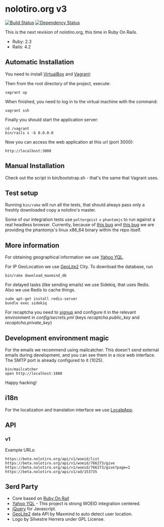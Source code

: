 # nolotiro.org v3

[![Build Status][Travis Badge]][Travis URL]
[![Dependency Status][Gemnasium Badge]][Gemnasium URL]

This is the next revision of nolotiro.org, this time in Ruby On Rails.

* Ruby: 2.3
* Rails: 4.2

## Automatic Installation

You need to install [VirtualBox] and [Vagrant]:

Then from the root directory of the project, execute:

```
vagrant up
 ```

When finished, you need to log in to the virtual machine with the command:

```
vagrant ssh

```

Finally you should start the application server:

```
cd /vagrant
bin/rails s -b 0.0.0.0
```

Now you can access the web application at this url (port 3000):

```
http://localhost:3000
```

## Manual Installation

Check out the script in bin/bootstrap.sh - that's the same that Vagrant uses.

## Test setup

Running `bin/rake` will run all the tests, that should always pass only a
freshly downloaded copy a nolotiro's master.

Some of our integration tests use `poltergeist` + `phantomjs` to run against a
real headless browser. Currently, because of
[this bug][Phantomjs Bug] and
[this bug][Travis Bug] we are providing the
phantomjs's linux x86_64 binary within the repo itself.

## More information

For obtaining geographical information we use [Yahoo YQL].

For IP GeoLocation we use [GeoLite2] City. To download the database, run

```
bin/rake download_maxmind_db
```

For delayed tasks (like sending emails) we use Sidekiq, that uses Redis. Also we use Redis to cache things.

```
sudo apt-get install redis-server
bundle exec sidekiq
```

For recaptcha you need to [signup][Google Recaptcha]
and configure it in the relevant environment in *config/secrets.yml* (keys
*recaptcha.public_key* and *recaptcha.private_key*)

## Development environment magic

For the emails we recommend using mailcatcher. This doesn't send external emails during
development, and you can see them in a nice web interface. The SMTP port is
already configured to it (1025).

```
bin/mailcatcher
open http://localhost:1080
```

Happy hacking!

## i18n

For the localization and translation interface we use [LocaleApp].

## API

### v1

Example URLs:

```
https://beta.nolotiro.org/api/v1/woeid/list
https://beta.nolotiro.org/api/v1/woeid/766273/give
https://beta.nolotiro.org/api/v1/woeid/766273/give?page=2
https://beta.nolotiro.org/api/v1/ad/153735
```

## 3erd Party

* Core based on [Ruby On Rail]
* [Yahoo YQL] - This project is strong WOEID integration centered.
* [jQuery] for Javascript.
* [GeoLite2] data API by Maxmind to auto detect user location.
* Logo by Silvestre Herrera under GPL License.

[Gemnasium Badge]: https://gemnasium.com/alabs/nolotiro.org.svg
[Gemnasium URL]: https://gemnasium.com/alabs/nolotiro.org
[Geolite2]: https://dev.maxmind.com/geoip/geoip2/geolite2/
[Google Recaptcha]: https://www.google.com/recaptcha/admin/create
[jQuery]: https://jquery.com/
[Localeapp]: https://accounts.localeapp.com/projects/6872
[Phantomjs Bug]: https://github.com/ariya/phantomjs/issues/13953
[Ruby on Rail]: http://rubyonrails.org/
[Travis Badge]: https://travis-ci.org/alabs/nolotiro.org.png?branch=master
[Travis Bug]: https://github.com/travis-ci/travis-ci/issues/3225
[Travis URL]: https://travis-ci.org/alabs/nolotiro.org
[Vagrant]: https://www.vagrantup.com/
[Virtualbox]: https://www.virtualbox.org/
[Yahoo YQL]: https://developer.yahoo.com/yql
